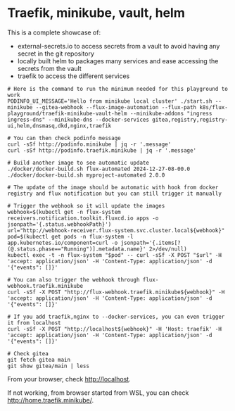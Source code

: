 # Traefik, minikube, vault, helm

This is a complete showcase of:

- external-secrets.io to access secrets from a vault to avoid having any secret in the git repository
- locally built helm to packages many services and ease accessing the secrets from the vault
- traefik to access the different services

```shell
# Here is the command to run the minimum needed for this playground to work
PODINFO_UI_MESSAGE='Hello from minikube local cluster' ./start.sh --minikube --gitea-webhook --flux-image-automation --flux-path k8s/flux-playground/traefik-minikube-vault-helm --minikube-addons "ingress ingress-dns" --minikube-dns --docker-services gitea,registry,registry-ui,helm,dnsmasq,dkd,nginx,traefik

# You can then check podinfo message
curl -sSf http://podinfo.minikube | jq -r '.message'
curl -sSf http://podinfo.traefik.minikube | jq -r '.message'

# Build another image to see automatic update
./docker/docker-build.sh flux-automated 2024-12-27-08-00.0
./docker/docker-build.sh myproject-automated 2.0.0

# The update of the image should be automatic with hook from docker registry and flux notification but you can still trigger it manually

# Trigger the webhook so it will update the images
webhook=$(kubectl get -n flux-system receivers.notification.toolkit.fluxcd.io apps -o jsonpath='{.status.webhookPath}')
url="http://webhook-receiver.flux-system.svc.cluster.local${webhook}"
pod=$(kubectl get pods -n flux-system -l app.kubernetes.io/component=curl -o jsonpath='{.items[?(@.status.phase=="Running")].metadata.name}' 2>/dev/null)
kubectl exec -t -n flux-system "$pod" -- curl -sSf -X POST "$url" -H 'accept: application/json' -H 'Content-Type: application/json' -d '{"events": []}'

# You can also trigger the webhook through flux-webhook.traefik.minikube
curl -sSf -X POST "http://flux-webhook.traefik.minikube${webhook}" -H 'accept: application/json' -H 'Content-Type: application/json' -d '{"events": []}'

# If you add traefik,nginx to --docker-services, you can even trigger it from localhost
curl -sSf -X POST "http://localhost${webhook}" -H 'Host: traefik' -H 'accept: application/json' -H 'Content-Type: application/json' -d '{"events": []}'

# Check gitea
git fetch gitea main
git show gitea/main | less
```

From your browser, check <http://localhost>.

If not working, from browser started from WSL, you can check <http://home.traefik.minikube/>.
